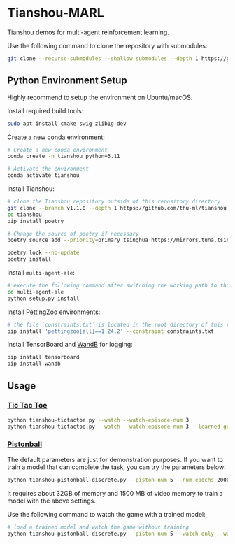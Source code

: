 # Tianshou-MARL

Tianshou demos for multi-agent reinforcement learning.

Use the following command to clone the repository with submodules:

```bash
git clone --recurse-submodules --shallow-submodules --depth 1 https://github.com/liuzhaoze/Tianshou-MARL.git
```

## Python Environment Setup

Highly recommend to setup the environment on Ubuntu/macOS.

Install required build tools:

```bash
sudo apt install cmake swig zlib1g-dev
```

Create a new conda environment:

```bash
# Create a new conda environment
conda create -n tianshou python=3.11

# Activate the environment
conda activate tianshou
```

Install Tianshou:

```bash
# clone the Tianshou repository outside of this repository directory
git clone --branch v1.1.0 --depth 1 https://github.com/thu-ml/tianshou.git
cd tianshou
pip install poetry

# Change the source of poetry if necessary
poetry source add --priority=primary tsinghua https://mirrors.tuna.tsinghua.edu.cn/pypi/web/simple

poetry lock --no-update
poetry install
```

Install `multi-agent-ale`:

```bash
# execute the following command after switching the working path to this repository.
cd multi-agent-ale
python setup.py install
```

Install PettingZoo environments:

```bash
# the file `constraints.txt` is located in the root directory of this repository
pip install 'pettingzoo[all]==1.24.2' --constraint constraints.txt
```

Install TensorBoard and [WandB](https://wandb.ai/home) for logging:

```bash
pip install tensorboard
pip install wandb
```

## Usage

### [Tic Tac Toe](https://pettingzoo.farama.org/environments/classic/tictactoe/)

```bash
python tianshou-tictactoe.py --watch --watch-episode-num 3
python tianshou-tictactoe.py --watch --watch-episode-num 3 --learned-go-first
```

### [Pistonball](https://pettingzoo.farama.org/environments/butterfly/pistonball/)

The default parameters are just for demonstration purposes. If you want to train a model that can complete the task, you can try the parameters below:

```bash
python tianshou-pistonball-discrete.py --piston-num 5 --num-epochs 2000 --buffer-size 100000 --step-per-epoch 1000 --batch-size 128
```

It requires about 32GB of memory and 1500 MB of video memory to train a model with the above settings.

Use the following command to watch the game with a trained model:

```bash
# load a trained model and watch the game without training
python tianshou-pistonball-discrete.py --piston-num 5 --watch-only --watch-episode-num 5 --model-path ./path/to/trained/model.pth
```
